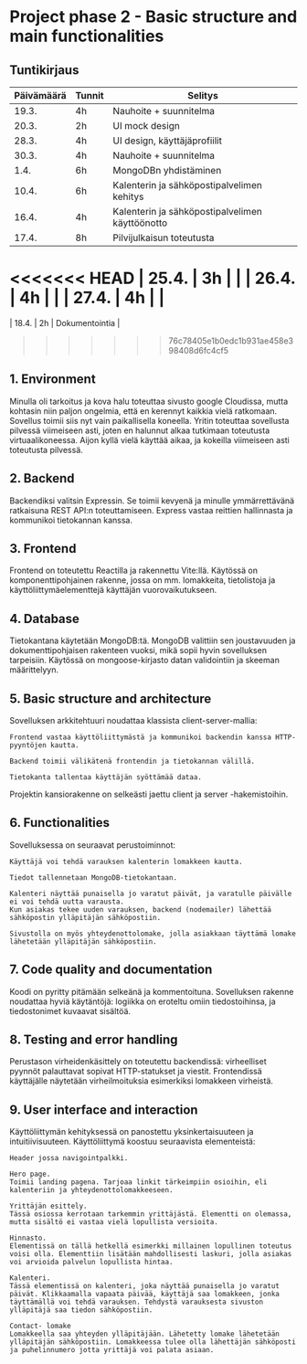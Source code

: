 # Project phase 2 - Basic structure and main functionalities

## Tuntikirjaus

| Päivämäärä | Tunnit | Selitys |
|-------------|--------|---------|
| 19.3.       | 4h     | Nauhoite + suunnitelma |
| 20.3.       | 2h     | UI mock design |
| 28.3.       | 4h     | UI design, käyttäjäprofiilit |
| 30.3.       | 4h     | Nauhoite + suunnitelma |
| 1.4.        | 6h     | MongoDBn yhdistäminen |
| 10.4.       | 6h     | Kalenterin ja sähköpostipalvelimen kehitys |
| 16.4.       | 4h     | Kalenterin ja sähköpostipalvelimen käyttöönotto |
| 17.4.       | 8h     | Pilvijulkaisun toteutusta |
<<<<<<< HEAD
| 25.4.       | 3h     |  |
| 26.4.       | 4h     |  |
| 27.4.       | 4h     |  |
=======
| 18.4.       | 2h     | Dokumentointia |
>>>>>>> 76c78405e1b0edc1b931ae458e398408d6fc4cf5



## 1. Environment

Minulla oli tarkoitus ja kova halu toteuttaa sivusto google Cloudissa, mutta kohtasin niin paljon ongelmia, että en kerennyt kaikkia vielä ratkomaan. Sovellus toimii siis nyt vain paikallisella koneella. Yritin toteuttaa sovellusta pilvessä viimeiseen asti, joten en halunnut alkaa tutkimaan toteutusta virtuaalikoneessa. Aijon kyllä vielä käyttää aikaa, ja kokeilla viimeiseen asti toteutusta pilvessä. 

## 2. Backend

Backendiksi valitsin Expressin. Se toimii kevyenä ja minulle ymmärrettävänä ratkaisuna REST API:n toteuttamiseen. Express vastaa reittien hallinnasta ja kommunikoi tietokannan kanssa.

## 3. Frontend

Frontend on toteutettu Reactilla ja rakennettu Vite:llä. Käytössä on komponenttipohjainen rakenne, jossa on mm. lomakkeita, tietolistoja ja käyttöliittymäelementtejä käyttäjän vuorovaikutukseen. 

## 4. Database

Tietokantana käytetään MongoDB:tä. MongoDB valittiin sen joustavuuden ja dokumenttipohjaisen rakenteen vuoksi, mikä sopii hyvin sovelluksen tarpeisiin. Käytössä on mongoose-kirjasto datan validointiin ja skeeman määrittelyyn. 

## 5. Basic structure and architecture

Sovelluksen arkkitehtuuri noudattaa klassista client-server-mallia:

    Frontend vastaa käyttöliittymästä ja kommunikoi backendin kanssa HTTP-pyyntöjen kautta.

    Backend toimii välikätenä frontendin ja tietokannan välillä.

    Tietokanta tallentaa käyttäjän syöttämää dataa.

Projektin kansiorakenne on selkeästi jaettu client ja server -hakemistoihin.

## 6. Functionalities

Sovelluksessa on seuraavat perustoiminnot:

    Käyttäjä voi tehdä varauksen kalenterin lomakkeen kautta.

    Tiedot tallennetaan MongoDB-tietokantaan.

    Kalenteri näyttää punaisella jo varatut päivät, ja varatulle päivälle ei voi tehdä uutta varausta.
    Kun asiakas tekee uuden varauksen, backend (nodemailer) lähettää sähköpostin ylläpitäjän sähköpostiin.

    Sivustolla on myös yhteydenottolomake, jolla asiakkaan täyttämä lomake lähetetään ylläpitäjän sähköpostiin.
    

## 7. Code quality and documentation

Koodi on pyritty pitämään selkeänä ja kommentoituna. Sovelluksen rakenne noudattaa hyviä käytäntöjä: logiikka on eroteltu omiin tiedostoihinsa, ja tiedostonimet kuvaavat sisältöä.

## 8. Testing and error handling

Perustason virheidenkäsittely on toteutettu backendissä: virheelliset pyynnöt palauttavat sopivat HTTP-statukset ja viestit. Frontendissä käyttäjälle näytetään virheilmoituksia esimerkiksi lomakkeen virheistä. 

## 9. User interface and interaction

Käyttöliittymän kehityksessä on panostettu yksinkertaisuuteen ja intuitiivisuuteen. Käyttöliittymä koostuu seuraavista elementeistä:

    Header jossa navigointpalkki. 

    Hero page.
    Toimii landing pagena. Tarjoaa linkit tärkeimpiin osioihin, eli kalenteriin ja yhteydenottolomakkeeseen. 

    Yrittäjän esittely.
    Tässä osiossa kerrotaan tarkemmin yrittäjästä. Elementti on olemassa, mutta sisältö ei vastaa vielä lopullista versioita. 

    Hinnasto. 
    Elementissä on tällä hetkellä esimerkki millainen lopullinen toteutus voisi olla. Elementtiin lisätään mahdollisesti laskuri, jolla asiakas voi arvioida palvelun lopullista hintaa. 

    Kalenteri.
    Tässä elementissä on kalenteri, joka näyttää punaisella jo varatut päivät. Klikkaamalla vapaata päivää, käyttäjä saa lomakkeen, jonka täyttämällä voi tehdä varauksen. Tehdystä varauksesta sivuston ylläpitäjä saa tiedon sähköpostiin. 

    Contact- lomake
    Lomakkeella saa yhteyden ylläpitäjään. Lähetetty lomake lähetetään ylläpitäjän sähköpostiin. Lomakkeessa tulee olla lähettäjän sähköposti ja puhelinnumero jotta yrittäjä voi palata asiaan. 

  
    
